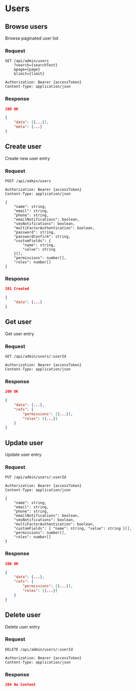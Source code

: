 # Users

## Browse users

Browse paginated user list

### Request

```http
GET /api/admin/users
    ?search={searchText}
    &page={page}
    &limit={limit}

Authorization: Bearer {accessToken}
Content-Type: application/json
```

### Response

```json
200 OK

{
    "data": [{...}],
    "meta": {...}
}
```

## Create user

Create new user entry

### Request

```http
POST /api/admin/users

Authorization: Bearer {accessToken}
Content-Type: application/json

{
    "name": string,
    "email": string,
    "phone": string,
    "emailNotifications": boolean,
    "smsNotifications": boolean,
    "multiFactorAuthentication": boolean,
    "password": string,
    "passwordConfirm": string,
    "customFields": {
        "name": string,
        "value": string
    }[],
    "permissions": number[],
    "roles": number[]
}
```

### Response

```json
201 Created

{
    "data": {...}
}
```

## Get user

Get user entry

### Request

```http
GET /api/admin/users/:userId

Authorization: Bearer {accessToken}
Content-Type: application/json
```

### Response

```json
200 OK

{
    "data": {...},
    "refs": {
        "permissions": [{...}],
        "roles": [{...}]
    }
}
```

## Update user

Update user entry

### Request

```http
PUT /api/admin/users/:userId

Authorization: Bearer {accessToken}
Content-Type: application/json

{
    "name": string,
    "email": string,
    "phone": string,
    "emailNotifications": boolean,
    "smsNotifications": boolean,
    "multiFactorAuthentication": boolean,
    "customFields": { "name": string, "value": string }[],
    "permissions": number[],
    "roles": number[]
}
```

### Response

```json
200 OK

{
    "data": {...},
    "refs": {
        "permissions": [{...}],
        "roles": [{...}]
    }
}
```

## Delete user

Delete user entry

### Request

```http
DELETE /api/admin/users/:userId

Authorization: Bearer {accessToken}
Content-Type: application/json
```

### Response

```json
204 No Content
```
